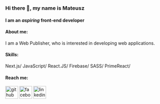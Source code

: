 ### Hi there 👋, my name is Mateusz
#### I am an *aspiring* front-end developer

#### About me:

I am a Web Publisher, who is interested in developing web applications.

#### Skills: 
Next.js/
JavaScript/
React.JS/
Firebase/
SASS/
PrimeReact/



#### Reach me:

[<img src='https://img.icons8.com/ios-glyphs/30/ffffff/github.png' alt='github' height='40'>](https://github.com/mateuszNadolny)  [<img src='https://img.icons8.com/ios-glyphs/30/ffffff/facebook-new.png' alt='facebook' height='40'>](https://www.facebook.com/mateusz.nadolny.393/) [<img src='https://img.icons8.com/ios-glyphs/30/ffffff/linkedin.png' alt='linkedin' height='40'>](https://www.linkedin.com/in/mateusz-nadolny-080a03227/) 
 

